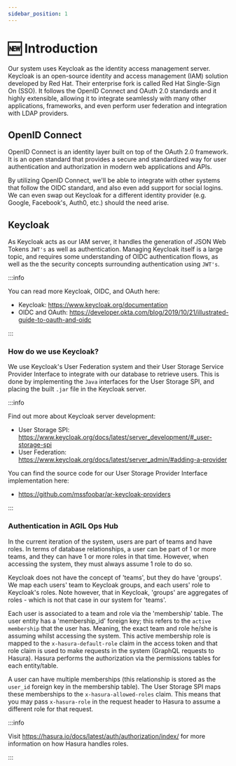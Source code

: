 ```yaml
---
sidebar_position: 1
---
```


# 🆕 Introduction

Our system uses Keycloak as the identity access management server. Keycloak is an open-source identity and access
management (IAM) solution developed by Red Hat. Their enterprise fork is called Red Hat Single-Sign On (SSO). It follows
the OpenID Connect and OAuth 2.0 standards and it highly extensible, allowing it to integrate seamlessly with many other
applications, frameworks, and even perform user federation and integration with LDAP providers.

## OpenID Connect

OpenID Connect is an identity layer built on top of the OAuth 2.0 framework. It is an open standard that provides a
secure and standardized way for user authentication and authorization in modern web applications and APIs.

By utilizing OpenID Connect, we'll be able to integrate with other systems that follow the OIDC standard, and also
even add support for social logins. We can even swap out Keycloak for a different identity provider (e.g. Google,
Facebook's, Auth0, etc.) should the need arise.

## Keycloak

As Keycloak acts as our IAM server, it handles the generation of JSON Web Tokens `JWT's` as well as authentication.
Managing Keycloak itself is a large topic, and requires some understanding of OIDC authentication flows, as well as the
the security concepts surrounding authentication using `JWT's`.

:::info

You can read more Keycloak, OIDC, and OAuth here:

-   Keycloak: https://www.keycloak.org/documentation
-   OIDC and OAuth: https://developer.okta.com/blog/2019/10/21/illustrated-guide-to-oauth-and-oidc

:::

### How do we use Keycloak?

We use Keycloak's User Federation system and their User Storage Service Provider Interface to integrate with our
database to retrieve users. This is done by implementing the `Java` interfaces for the User Storage SPI, and placing
the built `.jar` file in the Keycloak server.

:::info

Find out more about Keycloak server development:

-   User Storage SPI: https://www.keycloak.org/docs/latest/server_development/#_user-storage-spi
-   User Federation: https://www.keycloak.org/docs/latest/server_admin/#adding-a-provider

You can find the source code for our User Storage Provider Interface implementation here:

-   https://github.com/mssfoobar/ar-keycloak-providers

:::

### Authentication in AGIL Ops Hub

In the current iteration of the system, users are part of teams and have roles. In terms of database relationships, a
user can be part of 1 or more teams, and they can have 1 or more roles in that time. However, when accessing the system,
they must always assume 1 role to do so.

Keycloak does not have the concept of 'teams', but they do have 'groups'. We map each users' team to Keycloak groups,
and each users' role to Keycloak's roles. Note however, that in Keycloak, 'groups' are aggregates of roles - which is
not that case in our system for 'teams'.

Each user is associated to a team and role via the 'membership' table. The user entity has a 'membership_id' foreign
key; this refers to the `active membership` that the user has. Meaning, the exact team and role he/she is assuming
whilst accessing the system. This active membership role is mapped to the `x-hasura-default-role` claim in the access
token and that role claim is used to make requests in the system (GraphQL requests to Hasura). Hasura performs the
authorization via the permissions tables for each entity/table.

A user can have multiple memberships (this relationship is stored as the `user_id` foreign key in the membership table).
The User Storage SPI maps these memberships to the `x-hasura-allowed-roles` claim. This means that you may pass
`x-hasura-role` in the request header to Hasura to assume a different role for that request.

:::info

Visit https://hasura.io/docs/latest/auth/authorization/index/ for more information on how Hasura handles roles.

:::
